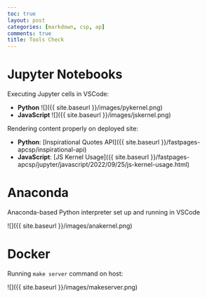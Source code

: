 ```yaml
---
toc: true
layout: post
categories: [markdown, csp, ap]
comments: true
title: Tools Check
---
```


# Jupyter Notebooks

Executing Jupyter cells in VSCode:

- **Python**
  ![]({{ site.baseurl }}/images/pykernel.png)
- **JavaScript**
  ![]({{ site.baseurl }}/images/jskernel.png)

Rendering content properly on deployed site:

- **Python**: [Inspirational Quotes API]({{ site.baseurl }}/fastpages-apcsp/inspirational-api)
- **JavaScript**: [JS Kernel Usage]({{ site.baseurl }}/fastpages-apcsp/jupyter/javascript/2022/09/25/js-kernel-usage.html)

# Anaconda

Anaconda-based Python interpreter set up and running in VSCode

![]({{ site.baseurl }}/images/anakernel.png)

# Docker

Running `make server` command on host:

![]({{ site.baseurl }}/images/makeserver.png)
